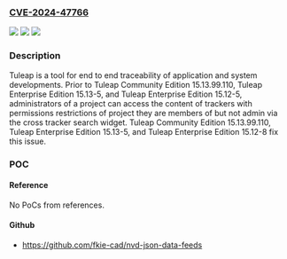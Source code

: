 ### [CVE-2024-47766](https://cve.mitre.org/cgi-bin/cvename.cgi?name=CVE-2024-47766)
![](https://img.shields.io/static/v1?label=Product&message=tuleap&color=blue)
![](https://img.shields.io/static/v1?label=Version&message=%3D%20%3C%2015.13.99.110%20&color=brighgreen)
![](https://img.shields.io/static/v1?label=Vulnerability&message=CWE-280%3A%20Improper%20Handling%20of%20Insufficient%20Permissions%20or%20Privileges&color=brighgreen)

### Description

Tuleap is a tool for end to end traceability of application and system developments. Prior to Tuleap Community Edition 15.13.99.110, Tuleap Enterprise Edition 15.13-5, and Tuleap Enterprise Edition 15.12-5, administrators of a project can access the content of trackers with permissions restrictions of project they are members of but not admin via the cross tracker search widget. Tuleap Community Edition 15.13.99.110, Tuleap Enterprise Edition 15.13-5, and Tuleap Enterprise Edition 15.12-8 fix this issue.

### POC

#### Reference
No PoCs from references.

#### Github
- https://github.com/fkie-cad/nvd-json-data-feeds

